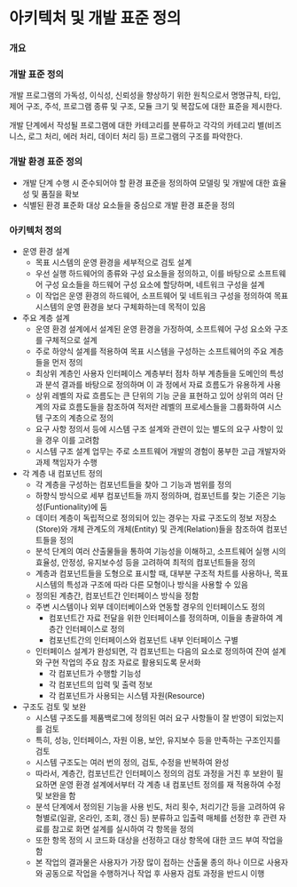 # 아키텍처 및 개발 표준 정의

### 개요





### 개발 표준 정의

개발 프로그램의 가독성, 이식성, 신뢰성을 향상하기 위한 원칙으로서 명명규칙, 타입, 제어 구조, 주석, 프로그램 종류 및 구조, 모듈 크기 및 복잡도에 대한 표준을 제시한다.

개발 단계에서 작성될 프로그램에 대한 카테고리를 분류하고 각각의 카테고리 별(비즈니스, 로그 처리, 에러 처리, 데이터 처리 등) 프로그램의 구조를 파악한다.

### 개발 환경 표준 정의

* 개발 단계 수행 시 준수되어야 할 환경 표준을 정의하여 모델링 및 개발에 대한 효율성 및 품질을 확보
* 식별된 환경 표준화 대상 요소들을 중심으로 개발 환경 표준을 정의

### 아키텍처 정의

* 운영 환경 설계
  * 목표 시스템의 운영 환경을 세부적으로 검토 설계
  * 우선 실행 하드웨어의 종류와 구성 요소들을 정의하고, 이를 바탕으로 소프트웨어 구성 요소들을 하드웨어 구성 요소에 할당하며, 네트워크 구성을 설계
  * 이 작업은 운영 환경의 하드웨어, 소프트웨어 및 네트워크 구성을 정의하여 목표 시스템의 운영 환경을 보다 구체화하는데 목적이 있음
* 주요 계층 설계
  * 운영 환경 설계에서 설계된 운영 환경을 가정하여, 소프트웨어 구성 요소와 구조를 구체적으로 설계
  * 주로 하양식 설계를 적용하여 목표 시스템을 구성하는 소프트웨어의 주요 계층들을 먼저 정의
  * 최상위 계층인 사용자 인터페이스 계층부터 점차 하부 계층들을 도메인의 특성과 분석 결과를 바탕으로 정의하며 이 과 정에서 자료 흐름도가 유용하게 사용
  * 상위 레벨의 자료 흐름도는 큰 단위의 기능 군을 표현하고 있어 상위의 여러 단계의 자료 흐름도들을 참조하여 적저란 레벨의 프로세스들을 그룹화하여 시스템 구조의 계층으로 정의
  * 요구 사항 정의서 등에 시스템 구조 설계와 관련이 있는 별도의 요구 사항이 있을 경우 이를 고려함
  * 시스템 구조 설계 업무는 주로 소프트웨어 개발의 경험이 풍부한 고급 개발자와 과제 책임자가 수행
* 각 계층 내 컴포넌트 정의
  * 각 계층을 구성하는 컴포넌트들을 찾아 그 기능과 범위를 정의
  * 하향식 방식으로 세부 컴포넌트들 까지 정의하며, 컴포넌트를 찾는 기준은 기능성(Funtionality)에 둠  
  * 데이터 계층이 독립적으로 정의되어 있는 경우는 자료 구조도의 정보 저장소(Store)와 개체 관계도의 개체(Entity) 및 관계(Relation)들을 참조하여 컴포넌트들을 정의
  * 분석 단계의 여러 산출물들을 통하여 기능성을 이해하고, 소프트웨어 실행 시의 효율성, 안정성, 유지보수성 등을 고려하여 최적의 컴포넌트들을 정의
  * 계층과 컴포넌트들을 도형으로 표시할 때, 대부분 구조적 차트를 사용하나, 목표 시스템의 특성과 구조에 따라 다른 모형이나 방식을 사용할 수 있음
  * 정의된 계층간, 컴포넌트간 인터페이스 방식을 정함
  * 주변 시스템이나 외부 데이터베이스와 연동할 경우의 인터페이스도 정의
    * 컴포넌트간 자료 전달을 위한 인터페이스를 정의하며, 이들을 총괄하여 계층간 인터페이스로 정의
    * 컴포넌트간의 인터페이스와 컴포넌트 내부 인터페이스 구별
  * 인터페이스 설계가 완성되면, 각 컴포넌트는 다음의 요소로 정의하여 잔여 설계와 구현 작업의 주요 참조 자료로 활용되도록 문서화
    * 각 컴포넌트가 수행할 기능성
    * 각 컴포넌트의 입력 및 출력 정보
    * 각 컴포넌트가 사용되는 시스템 자원(Resource)
* 구조도 검토 및 보완
  * 시스템 구조도를 제품백로그에 정의된 여러 요구 사항들이 잘 반영이 되었는지를 검토
  * 특히, 성능, 인터페이스, 자원 이용, 보안, 유지보수 등을 만족하는 구조인지를 검토
  * 시스템 구조도는 여러 번의 정의, 검토, 수정을 반복하여 완성
  * 따라서, 계층간, 컴포넌트간 인터페이스 정의의 검토 과정을 거친 후 보완이 필요하면 운영 환경 설계에서부터 각 계층 내  컴포넌트 정의를 재 적용하여 수정 및 보완을 함
  * 분석 단계에서 정의된 기능을 사용 빈도, 처리 횟수, 처리기간 등을 고려하여 유형별로(일괄, 온라인, 조회, 갱신 등) 분류하고 입출력 매체를 선정한 후 관련 자료를 참고로 화면 설계를 실시하여 각 항목을 정의
  * 또한 항목 정의 시 코드화 대상을 선정하고 대상 항목에 대한 코드 부여 작업을 함
  * 본 작업의 결과물은 사용자가 가장 많이 접하는 산출물 종의 하나 이므로 사용자와 공동으로 작업을 수행하거나 작업 후 사용자 검토 과정을 반드시 이행

